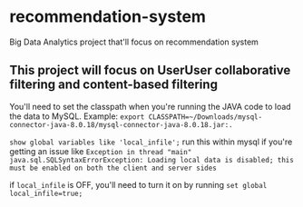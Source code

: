 # recommendation-system
Big Data Analytics project that'll focus on recommendation system

## This project will focus on UserUser collaborative filtering and content-based filtering

You'll need to set the classpath when you're running the JAVA code to load the data to MySQL.
Example: `export CLASSPATH=~/Downloads/mysql-connector-java-8.0.18/mysql-connector-java-8.0.18.jar:.`


`show global variables like 'local_infile';` run this within mysql if you're getting an issue like `Exception in thread "main" java.sql.SQLSyntaxErrorException: Loading local data is disabled; this must be enabled on both the client and server sides`

if `local_infile` is OFF, you'll need to turn it on by running `set global local_infile=true;`
